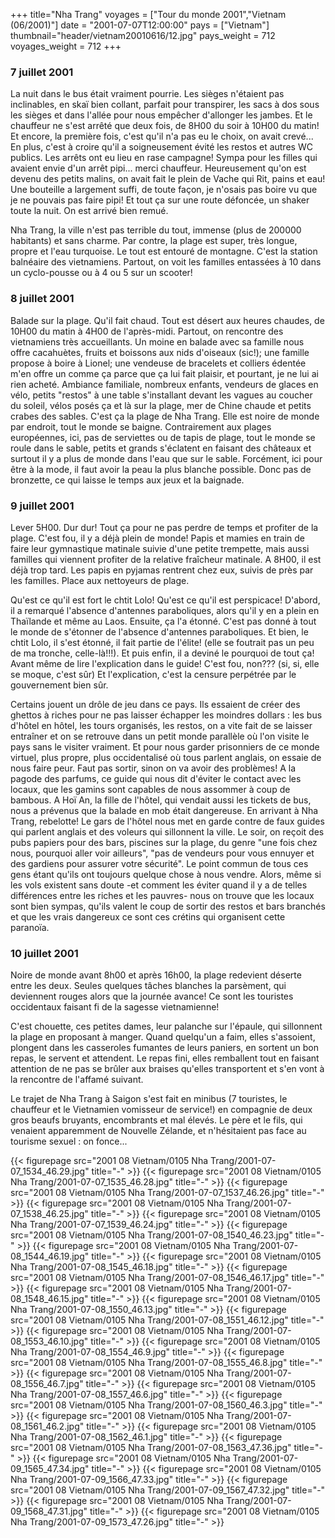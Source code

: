 +++
title="Nha Trang"
voyages = ["Tour du monde 2001","Vietnam (06/2001)"]
date = "2001-07-07T12:00:00"
pays = ["Vietnam"]
thumbnail="header/vietnam20010616/12.jpg"
pays_weight = 712
voyages_weight = 712
+++
### 7 juillet 2001

La nuit dans le bus était vraiment pourrie. Les sièges n'étaient pas inclinables, 
en skaï bien collant, parfait pour transpirer, les sacs à dos sous les sièges 
et dans l'allée pour nous empêcher d'allonger les jambes. Et le chauffeur ne 
s'est arrêté que deux fois, de 8H00 du soir à 10H00 du matin! Et encore, la 
première fois, c'est qu'il n'a pas eu le choix, on avait crevé... En plus, c'est 
à croire qu'il a soigneusement évité les restos et autres WC publics. Les arrêts 
ont eu lieu en rase campagne! Sympa pour les filles qui avaient envie d'un arrêt 
pipi... merci chauffeur. Heureusement qu'on est devenu des petits malins, on 
avait fait le plein de Vache qui Rit, pains et eau! Une bouteille a largement 
suffi, de toute façon, je n'osais pas boire vu que je ne pouvais pas faire pipi! 
Et tout ça sur une route défoncée, un shaker toute la nuit. On est arrivé bien 
remué. 

Nha Trang, la ville n'est pas terrible du tout, immense (plus de 200000 habitants) 
et sans charme. Par contre, la plage est super, très longue, propre et l'eau 
turquoise. Le tout est entouré de montagne. C'est la station balnéaire des vietnamiens. 
Partout, on voit les familles entassées à 10 dans un cyclo-pousse ou à 4 ou 
5 sur un scooter!

### 8 juillet 2001

Balade sur la plage. Qu'il fait chaud. Tout est désert aux heures chaudes, 
de 10H00 du matin à 4H00 de l'après-midi. Partout, on rencontre des vietnamiens 
très accueillants. Un moine en balade avec sa famille nous offre cacahuètes, 
fruits et boissons aux nids d'oiseaux (sic!); une famille propose à boire à 
Lionel; une vendeuse de bracelets et colliers édentée m'en offre un comme ça 
parce que ça lui fait plaisir, et pourtant, je ne lui ai rien acheté. Ambiance 
familiale, nombreux enfants, vendeurs de glaces en vélo, petits "restos" à une 
table s'installant devant les vagues au coucher du soleil, vélos posés ça et 
là sur la plage, mer de Chine chaude et petits crabes des sables. C'est ça la 
plage de Nha Trang. Elle est noire de monde par endroit, tout le monde se baigne. 
Contrairement aux plages européennes, ici, pas de serviettes ou de tapis de 
plage, tout le monde se roule dans le sable, petits et grands s'éclatent en 
faisant des châteaux et surtout il y a plus de monde dans l'eau que sur le sable. 
Forcément, ici pour être à la mode, il faut avoir la peau la plus blanche possible. 
Donc pas de bronzette, ce qui laisse le temps aux jeux et la baignade.

### 9 juillet 2001

Lever 5H00. Dur dur! Tout ça pour ne pas perdre de temps et profiter de la 
plage. C'est fou, il y a déjà plein de monde! Papis et mamies en train de faire 
leur gymnastique matinale suivie d'une petite trempette, mais aussi familles 
qui viennent profiter de la relative fraîcheur matinale. A 8H00, il est déjà 
trop tard. Les papis en pyjamas rentrent chez eux, suivis de près par les familles. 
Place aux nettoyeurs de plage. 

Qu'est ce qu'il est fort le chtit Lolo! Qu'est ce qu'il est perspicace! D'abord, 
il a remarqué l'absence d'antennes paraboliques, alors qu'il y en a plein en 
Thaïlande et même au Laos. Ensuite, ça l'a étonné. C'est pas donné à tout le 
monde de s'étonner de l'absence d'antennes paraboliques. Et bien, le chtit Lolo, 
il s'est étonné, il fait partie de l'élite! (elle se foutrait pas un peu de 
ma tronche, celle-là!!!). Et puis enfin, il a deviné le pourquoi de tout ça! 
Avant même de lire l'explication dans le guide! C'est fou, non??? (si, si, elle 
se moque, c'est sûr) Et l'explication, c'est la censure perpétrée par le gouvernement 
bien sûr.

Certains jouent un drôle de jeu dans ce pays. Ils essaient de créer des ghettos 
à riches pour ne pas laisser échapper les moindres dollars : les bus d'hôtel 
en hôtel, les tours organisés, les restos, on a vite fait de se laisser entraîner 
et on se retrouve dans un petit monde parallèle où l'on visite le pays sans 
le visiter vraiment. Et pour nous garder prisonniers de ce monde virtuel, plus 
propre, plus occidentalisé où tous parlent anglais, on essaie de nous faire 
peur. Faut pas sortir, sinon on va avoir des problèmes! A la pagode des parfums, 
ce guide qui nous dit d'éviter le contact avec les locaux, que les gamins sont 
capables de nous assommer à coup de bambous. A Hoï An, la fille de l'hôtel, 
qui vendait aussi les tickets de bus, nous a prévenus que la balade en mob était 
dangereuse. En arrivant à Nha Trang, rebelotte! Le gars de l'hôtel nous met 
en garde contre de faux guides qui parlent anglais et des voleurs qui sillonnent 
la ville. Le soir, on reçoit des pubs papiers pour des bars, piscines sur la 
plage, du genre "une fois chez nous, pourquoi aller voir ailleurs", "pas de 
vendeurs pour vous ennuyer et des gardiens pour assurer votre sécurité". Le 
point commun de tous ces gens étant qu'ils ont toujours quelque chose à nous 
vendre. Alors, même si les vols existent sans doute -et comment les éviter quand 
il y a de telles différences entre les riches et les pauvres- nous on trouve 
que les locaux sont bien sympas, qu'ils valent le coup de sortir des restos 
et bars branchés et que les vrais dangereux ce sont ces crétins qui organisent 
cette paranoïa.

### 10 juillet 2001

Noire de monde avant 8h00 et après 16h00, la plage redevient déserte entre 
les deux. Seules quelques tâches blanches la parsèment, qui deviennent rouges 
alors que la journée avance! Ce sont les touristes occidentaux faisant fi de 
la sagesse vietnamienne! 

C'est chouette, ces petites dames, leur palanche sur l'épaule, qui sillonnent 
la plage en proposant à manger. Quand quelqu'un a faim, elles s'assoient, plongent 
dans les casseroles fumantes de leurs paniers, en sortent un bon repas, le servent 
et attendent. Le repas fini, elles remballent tout en faisant attention de ne 
pas se brûler aux braises qu'elles transportent et s'en vont à la rencontre 
de l'affamé suivant.

Le trajet de Nha Trang à Saigon s'est fait en minibus (7 touristes, le chauffeur 
et le Vietnamien vomisseur de service!) en compagnie de deux gros beaufs bruyants, 
encombrants et mal élevés. Le père et le fils, qui venaient apparemment de Nouvelle 
Zélande, et n'hésitaient pas face au tourisme sexuel : on fonce...


<div id="TOTO">{{< figurepage src="2001 08 Vietnam/0105 Nha Trang/2001-07-07_1534_46.29.jpg" title="-"  >}}
{{< figurepage src="2001 08 Vietnam/0105 Nha Trang/2001-07-07_1535_46.28.jpg" title="-"  >}}
{{< figurepage src="2001 08 Vietnam/0105 Nha Trang/2001-07-07_1537_46.26.jpg" title="-"  >}}
{{< figurepage src="2001 08 Vietnam/0105 Nha Trang/2001-07-07_1538_46.25.jpg" title="-"  >}}
{{< figurepage src="2001 08 Vietnam/0105 Nha Trang/2001-07-07_1539_46.24.jpg" title="-"  >}}
{{< figurepage src="2001 08 Vietnam/0105 Nha Trang/2001-07-08_1540_46.23.jpg" title="-"  >}}
{{< figurepage src="2001 08 Vietnam/0105 Nha Trang/2001-07-08_1544_46.19.jpg" title="-"  >}}
{{< figurepage src="2001 08 Vietnam/0105 Nha Trang/2001-07-08_1545_46.18.jpg" title="-"  >}}
{{< figurepage src="2001 08 Vietnam/0105 Nha Trang/2001-07-08_1546_46.17.jpg" title="-"  >}}
{{< figurepage src="2001 08 Vietnam/0105 Nha Trang/2001-07-08_1548_46.15.jpg" title="-"  >}}
{{< figurepage src="2001 08 Vietnam/0105 Nha Trang/2001-07-08_1550_46.13.jpg" title="-"  >}}
{{< figurepage src="2001 08 Vietnam/0105 Nha Trang/2001-07-08_1551_46.12.jpg" title="-"  >}}
{{< figurepage src="2001 08 Vietnam/0105 Nha Trang/2001-07-08_1553_46.10.jpg" title="-"  >}}
{{< figurepage src="2001 08 Vietnam/0105 Nha Trang/2001-07-08_1554_46.9.jpg" title="-"  >}}
{{< figurepage src="2001 08 Vietnam/0105 Nha Trang/2001-07-08_1555_46.8.jpg" title="-"  >}}
{{< figurepage src="2001 08 Vietnam/0105 Nha Trang/2001-07-08_1556_46.7.jpg" title="-"  >}}
{{< figurepage src="2001 08 Vietnam/0105 Nha Trang/2001-07-08_1557_46.6.jpg" title="-"  >}}
{{< figurepage src="2001 08 Vietnam/0105 Nha Trang/2001-07-08_1560_46.3.jpg" title="-"  >}}
{{< figurepage src="2001 08 Vietnam/0105 Nha Trang/2001-07-08_1561_46.2.jpg" title="-"  >}}
{{< figurepage src="2001 08 Vietnam/0105 Nha Trang/2001-07-08_1562_46.1.jpg" title="-"  >}}
{{< figurepage src="2001 08 Vietnam/0105 Nha Trang/2001-07-08_1563_47.36.jpg" title="-"  >}}
{{< figurepage src="2001 08 Vietnam/0105 Nha Trang/2001-07-09_1565_47.34.jpg" title="-"  >}}
{{< figurepage src="2001 08 Vietnam/0105 Nha Trang/2001-07-09_1566_47.33.jpg" title="-"  >}}
{{< figurepage src="2001 08 Vietnam/0105 Nha Trang/2001-07-09_1567_47.32.jpg" title="-"  >}}
{{< figurepage src="2001 08 Vietnam/0105 Nha Trang/2001-07-09_1568_47.31.jpg" title="-"  >}}
{{< figurepage src="2001 08 Vietnam/0105 Nha Trang/2001-07-09_1573_47.26.jpg" title="-"  >}}
</DIV>

